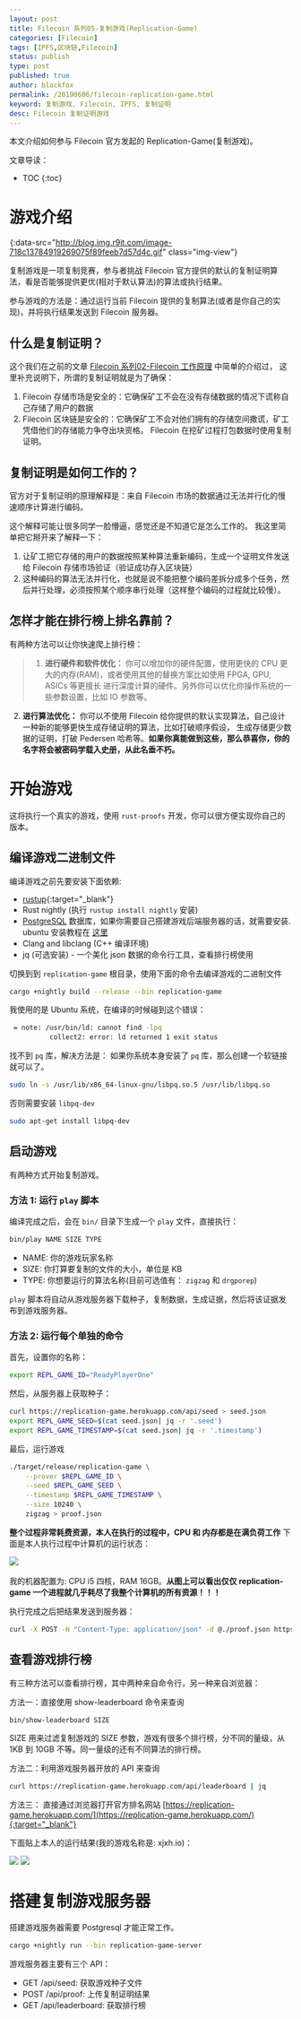 ```yaml
---
layout: post
title: Filecoin 系列05-复制游戏(Replication-Game)
categories: [Filecoin]
tags: [IPFS,区块链,Filecoin]
status: publish
type: post
published: true
author: blackfox
permalink: /20190606/filecoin-replication-game.html
keyword: 复制游戏, Filecoin, IPFS, 复制证明
desc: Filecoin 复制证明游戏
---
```


本文介绍如何参与 Filecoin 官方发起的 Replication-Game(复制游戏)。


文章导读：

* TOC
{:toc}


# 游戏介绍

![](/images/1px.png){:data-src="http://blog.img.r9it.com/image-718c13784919269075f89feeb7d57d4c.gif" class="img-view"}

复制游戏是一项复制竞赛，参与者挑战 Filecoin 官方提供的默认的复制证明算法，看是否能够提供更优(相对于默认算法)的算法或执行结果。

参与游戏的方法是：通过运行当前 Filecoin 提供的复制算法(或者是你自己的实现)，并将执行结果发送到 Filecoin 服务器。

## 什么是复制证明？

这个我们在之前的文章 [Filecoin 系列02-Filecoin 工作原理](/20190226/how-filecoin-work.html#复制证明) 中简单的介绍过，
这里补充说明下，所谓的复制证明就是为了确保：

1. Filecoin 存储市场是安全的：它确保矿工不会在没有存储数据的情况下谎称自己存储了用户的数据
2. Filecoin 区块链是安全的：它确保矿工不会对他们拥有的存储空间撒谎，矿工凭借他们的存储能力争夺出块资格。
Filecoin 在挖矿过程打包数据时使用复制证明。

## 复制证明是如何工作的？

官方对于复制证明的原理解释是：来自 Filecoin 市场的数据通过无法并行化的慢速顺序计算进行编码。

这个解释可能让很多同学一脸懵逼，感觉还是不知道它是怎么工作的。 我这里简单把它掰开来了解释一下：

1. 让矿工把它存储的用户的数据按照某种算法重新编码，生成一个证明文件发送给 Filecoin 存储市场验证（验证成功存入区块链）
2. 这种编码的算法无法并行化，也就是说不能把整个编码差拆分成多个任务，然后并行处理，必须按照某个顺序串行处理（这样整个编码的过程就比较慢）。

## 怎样才能在排行榜上排名靠前？

有两种方法可以让你快速爬上排行榜：

> 1. __进行硬件和软件优化：__ 你可以增加你的硬件配置，使用更快的 CPU 更大的内存(RAM)，或者使用其他的替换方案比如使用 FPGA, GPU, ASICs 等更擅长
进行深度计算的硬件。另外你可以优化你操作系统的一些参数设置，比如 IO 参数等。
2. __进行算法优化：__ 你可以不使用 Filecoin 给你提供的默认实现算法，自己设计一种新的能够更快生成存储证明的算法，比如打破顺序假设，
生成存储更少数据的证明，打破 Pedersen 哈希等。__如果你真能做到这些，那么恭喜你，你的名字将会被密码学载入史册，从此名垂不朽。__

# 开始游戏

这将执行一个真实的游戏，使用 `rust-proofs` 开发，你可以很方便实现你自己的版本。

## 编译游戏二进制文件

编译游戏之前先要安装下面依赖:

* [rustup](https://www.rust-lang.org/tools/install){:target="_blank"}
* Rust nightly (执行 `rustup install nightly` 安装)
* [PostgreSQL](https://www.postgresql.org/) 数据库，如果你需要自己搭建游戏后端服务器的话，就需要安装. ubuntu 安装教程在
[这里](https://www.postgresql.org/download/linux/ubuntu/)
* Clang and libclang (C++ 编译环境)
* jq (可选安装) - 一个美化 json 数据的命令行工具，查看排行榜使用

切换到到 `replication-game` 根目录，使用下面的命令去编译游戏的二进制文件

```bash
cargo +nightly build --release --bin replication-game
```

我使用的是 Ubuntu 系统，在编译的时候碰到这个错误：

```bash
 = note: /usr/bin/ld: cannot find -lpq
          collect2: error: ld returned 1 exit status
```

找不到 `pq` 库，解决方法是： 如果你系统本身安装了 `pq` 库，那么创建一个软链接就可以了。

```bash
sudo ln -s /usr/lib/x86_64-linux-gnu/libpq.so.5 /usr/lib/libpq.so
```

否则需要安装 `libpq-dev`

```bash
sudo apt-get install libpq-dev
```

## 启动游戏

有两种方式开始复制游戏。

### 方法 1: 运行 `play` 脚本

编译完成之后，会在 `bin/` 目录下生成一个 `play` 文件，直接执行：

```bash
bin/play NAME SIZE TYPE
```
* NAME: 你的游戏玩家名称
* SIZE: 你打算要复制的文件的大小，单位是 KB
* TYPE: 你想要运行的算法名称(目前可选值有： `zigzag` 和 `drgporep`)

`play` 脚本将自动从游戏服务器下载种子，复制数据，生成证据，然后将该证据发布到游戏服务器。

### 方法 2: 运行每个单独的命令
首先，设置你的名称：

```bash
export REPL_GAME_ID="ReadyPlayerOne"
```
然后，从服务器上获取种子：

```bash
curl https://replication-game.herokuapp.com/api/seed > seed.json
export REPL_GAME_SEED=$(cat seed.json| jq -r '.seed')
export REPL_GAME_TIMESTAMP=$(cat seed.json| jq -r '.timestamp')
```

最后，运行游戏

```bash
./target/release/replication-game \
	--prover $REPL_GAME_ID \
	--seed $REPL_GAME_SEED \
	--timestamp $REPL_GAME_TIMESTAMP \
	--size 10240 \
	zigzag > proof.json
```

**整个过程非常耗费资源，本人在执行的过程中，CPU 和 内存都是在满负荷工作** 下面是本人执行过程中计算机的运行状态：

<img class="img-view" data-src="http://blog.img.r9it.com/image-219c3cc8aa7ccb60f5fede054a7c1b4b.png" src="/images/1px.png" />

我的机器配置为: CPU i5 四核，RAM 16GB。**从图上可以看出仅仅 replication-game 一个进程就几乎耗尽了我整个计算机的所有资源！！！**

执行完成之后把结果发送到服务器：

```bash
curl -X POST -H "Content-Type: application/json" -d @./proof.json https://replication-game.herokuapp.com/api/proof
```

## 查看游戏排行榜

有三种方法可以查看排行榜，其中两种来自命令行，另一种来自浏览器：

方法一：直接使用 show-leaderboard 命令来查询

```bash
bin/show-leaderboard SIZE
```
SIZE 用来过滤复制游戏的 SIZE 参数，游戏有很多个排行榜，分不同的量级，从 1KB 到 10GB 不等。同一量级的还有不同算法的排行榜。

方法二：利用游戏服务器开放的 API 来查询

```bash
curl https://replication-game.herokuapp.com/api/leaderboard | jq
```

方法三： 直接通过浏览器打开官方排名网站 [https://replication-game.herokuapp.com/](https://replication-game.herokuapp.com/){:target="_blank"}

下面贴上本人的运行结果(我的游戏名称是: xjxh.io)：

<img class="img-view" data-src="http://blog.img.r9it.com/image-a443577e637e9febd53d7028fb9a3d0e.png" src="/images/1px.png" />

<img class="img-view" data-src="http://blog.img.r9it.com/image-5d364dbfdebb2ca541d181d9aee195a0.png" src="/images/1px.png" />

# 搭建复制游戏服务器

搭建游戏服务器需要 Postgresql 才能正常工作。

```bash
cargo +nightly run --bin replication-game-server
```

游戏服务器主要有三个 API：

* GET /api/seed: 获取游戏种子文件
* POST /api/proof: 上传复制证明结果
* GET /api/leaderboard: 获取排行榜
